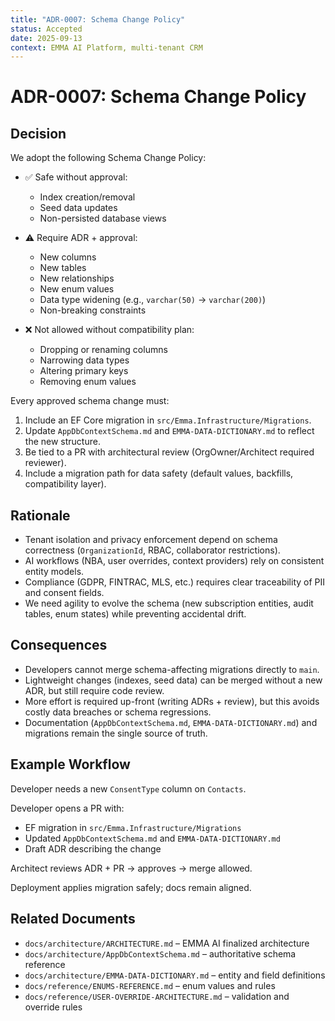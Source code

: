 ```yaml
---
title: "ADR-0007: Schema Change Policy"
status: Accepted
date: 2025-09-13
context: EMMA AI Platform, multi-tenant CRM
---
```


# ADR-0007: Schema Change Policy

## Decision

We adopt the following Schema Change Policy:

- ✅ Safe without approval:
  - Index creation/removal
  - Seed data updates
  - Non-persisted database views

- ⚠️ Require ADR + approval:
  - New columns
  - New tables
  - New relationships
  - New enum values
  - Data type widening (e.g., `varchar(50)` → `varchar(200)`)
  - Non-breaking constraints

- ❌ Not allowed without compatibility plan:
  - Dropping or renaming columns
  - Narrowing data types
  - Altering primary keys
  - Removing enum values

Every approved schema change must:

1. Include an EF Core migration in `src/Emma.Infrastructure/Migrations`.
2. Update `AppDbContextSchema.md` and `EMMA-DATA-DICTIONARY.md` to reflect the new structure.
3. Be tied to a PR with architectural review (OrgOwner/Architect required reviewer).
4. Include a migration path for data safety (default values, backfills, compatibility layer).

## Rationale

- Tenant isolation and privacy enforcement depend on schema correctness (`OrganizationId`, RBAC, collaborator restrictions).
- AI workflows (NBA, user overrides, context providers) rely on consistent entity models.
- Compliance (GDPR, FINTRAC, MLS, etc.) requires clear traceability of PII and consent fields.
- We need agility to evolve the schema (new subscription entities, audit tables, enum states) while preventing accidental drift.

## Consequences

- Developers cannot merge schema-affecting migrations directly to `main`.
- Lightweight changes (indexes, seed data) can be merged without a new ADR, but still require code review.
- More effort is required up-front (writing ADRs + review), but this avoids costly data breaches or schema regressions.
- Documentation (`AppDbContextSchema.md`, `EMMA-DATA-DICTIONARY.md`) and migrations remain the single source of truth.

## Example Workflow

Developer needs a new `ConsentType` column on `Contacts`.

Developer opens a PR with:

- EF migration in `src/Emma.Infrastructure/Migrations`
- Updated `AppDbContextSchema.md` and `EMMA-DATA-DICTIONARY.md`
- Draft ADR describing the change

Architect reviews ADR + PR → approves → merge allowed.

Deployment applies migration safely; docs remain aligned.

## Related Documents

- `docs/architecture/ARCHITECTURE.md` – EMMA AI finalized architecture
- `docs/architecture/AppDbContextSchema.md` – authoritative schema reference
- `docs/architecture/EMMA-DATA-DICTIONARY.md` – entity and field definitions
- `docs/reference/ENUMS-REFERENCE.md` – enum values and rules
- `docs/reference/USER-OVERRIDE-ARCHITECTURE.md` – validation and override rules

